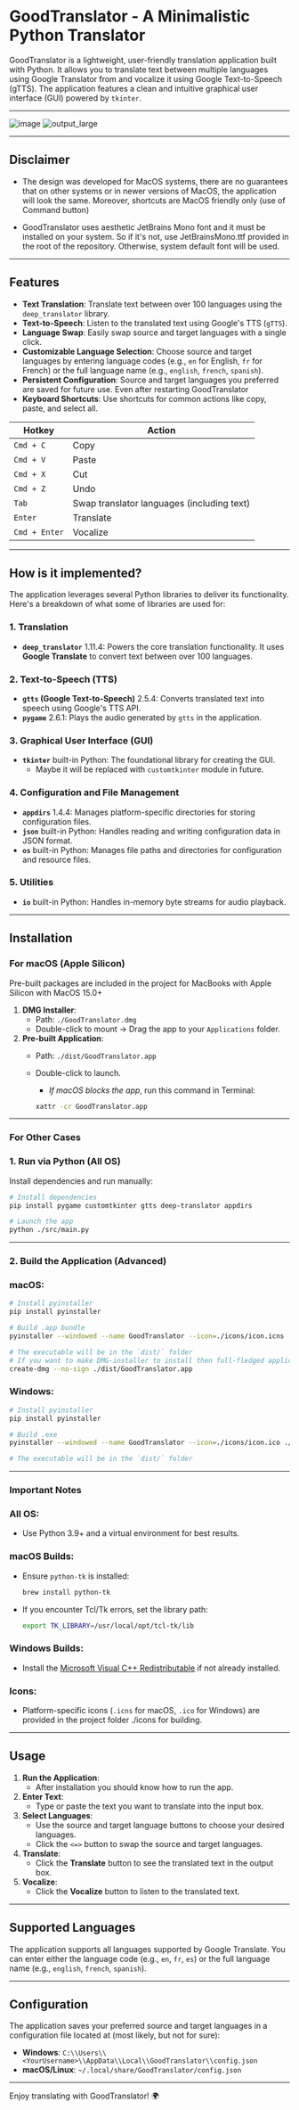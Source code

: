 # GoodTranslator - A Minimalistic Python Translator

GoodTranslator is a lightweight, user-friendly translation application built with Python. It allows you to translate text between multiple languages using Google Translator from and vocalize it using Google Text-to-Speech (gTTS). The application features a clean and intuitive graphical user interface (GUI) powered by `tkinter`.

---

![image](https://github.com/user-attachments/assets/41957d74-2114-472f-803a-ad982fb88dbd)
![output_large](https://github.com/user-attachments/assets/e6099e45-835c-43af-be4a-68edd1f645cc)

---

## Disclaimer

- The design was developed for MacOS systems, there are no guarantees that on other systems or in newer versions of MacOS, the application will look the same. Moreover, shortcuts are MacOS friendly only (use of Command button)

- GoodTranslator uses aesthetic JetBrains Mono font and it must be installed on your system. So if it's not, use JetBrainsMono.ttf provided in the root of the repository. Otherwise, system default font will be used.

---

## Features

- **Text Translation**: Translate text between over 100 languages using the `deep_translator` library.
- **Text-to-Speech**: Listen to the translated text using Google's TTS (`gTTS`).
- **Language Swap**: Easily swap source and target languages with a single click.
- **Customizable Language Selection**: Choose source and target languages by entering language codes (e.g., `en` for English, `fr` for French) or the full language name (e.g., `english`, `french`, `spanish`).
- **Persistent Configuration**: Source and target languages you preferred are saved for future use. Even after restarting GoodTranslator
- **Keyboard Shortcuts**: Use shortcuts for common actions like copy, paste, and select all.

| Hotkey            | Action                                      |
|-------------------|--------------------------------------------|
| `Cmd + C`         | Copy                                       |
| `Cmd + V`         | Paste                                      |
| `Cmd + X`         | Cut                                        |
| `Cmd + Z`         | Undo                                       |
| `Tab`             | Swap translator languages (including text) |
| `Enter`           | Translate                                  |
| `Cmd + Enter`     | Vocalize                                   |

---

## How is it implemented?

The application leverages several Python libraries to deliver its functionality. Here's a breakdown of what some of libraries are used for:

### 1. **Translation**

- **`deep_translator`** 1.11.4: Powers the core translation functionality. It uses **Google Translate** to convert text between over 100 languages.

### 2. **Text-to-Speech (TTS)**

- **`gtts` (Google Text-to-Speech)** 2.5.4: Converts translated text into speech using Google's TTS API.
- **`pygame`** 2.6.1: Plays the audio generated by `gtts` in the application.

### 3. **Graphical User Interface (GUI)**

- **`tkinter`** built-in Python: The foundational library for creating the GUI.
    - Maybe it will be replaced with `customtkinter` module in future.

### 4. **Configuration and File Management**

- **`appdirs`** 1.4.4: Manages platform-specific directories for storing configuration files.
- **`json`** built-in Python: Handles reading and writing configuration data in JSON format.
- **`os`** built-in Python: Manages file paths and directories for configuration and resource files.

### 5. **Utilities**

- **`io`** built-in Python: Handles in-memory byte streams for audio playback.

---

## Installation

### For macOS (Apple Silicon)

Pre-built packages are included in the project for MacBooks with Apple Silicon with MacOS 15.0+

1. **DMG Installer**:
    - Path: `./GoodTranslator.dmg`
    - Double-click to mount → Drag the app to your `Applications` folder.
2. **Pre-built Application**:
    - Path: `./dist/GoodTranslator.app`
    - Double-click to launch.
        - *If macOS blocks the app*, run this command in Terminal:
        
        ```bash
        xattr -cr GoodTranslator.app
        ```
        

---

### For Other Cases

### 1. Run via Python (All OS)

Install dependencies and run manually: 

```bash
# Install dependencies
pip install pygame customtkinter gtts deep-translator appdirs

# Launch the app
python ./src/main.py

```

---

### 2. Build the Application (Advanced)

### macOS:

```bash
# Install pyinstaller
pip install pyinstaller

# Build .app bundle
pyinstaller --windowed --name GoodTranslator --icon=./icons/icon.icns ./src/main.py

# The executable will be in the `dist/` folder
# If you want to make DMG-installer to install then full-fledged application:
create-dmg --no-sign ./dist/GoodTranslator.app  
```

### Windows:

```bash
# Install pyinstaller
pip install pyinstaller

# Build .exe
pyinstaller --windowed --name GoodTranslator --icon=./icons/icon.ico ./src/main.py

# The executable will be in the `dist/` folder
```

---

### Important Notes

### All OS:

- Use Python 3.9+ and a virtual environment for best results.

### macOS Builds:

- Ensure `python-tk` is installed:
    
    ```bash
    brew install python-tk
    
    ```
    
- If you encounter Tcl/Tk errors, set the library path:
    
    ```bash
    export TK_LIBRARY=/usr/local/opt/tcl-tk/lib
    
    ```
    

### Windows Builds:

- Install the [Microsoft Visual C++ Redistributable](https://aka.ms/vs/16/release/vc_redist.x64.exe) if not already installed.

### Icons:

- Platform-specific icons (`.icns` for macOS, `.ico` for Windows) are provided in the project folder ./icons for building.

---

## Usage

1. **Run the Application**:
    - After installation you should know how to run the app.
2. **Enter Text**:
    - Type or paste the text you want to translate into the input box.
3. **Select Languages**:
    - Use the source and target language buttons to choose your desired languages.
    - Click the `<=>` button to swap the source and target languages.
4. **Translate**:
    - Click the **Translate** button to see the translated text in the output box.
5. **Vocalize**:
    - Click the **Vocalize** button to listen to the translated text.

---

## Supported Languages

The application supports all languages supported by Google Translate. You can enter either the language code (e.g., `en`, `fr`, `es`) or the full language name (e.g., `english`, `french`, `spanish`).

---

## Configuration

The application saves your preferred source and target languages in a configuration file located at (most likely, but not for sure):

- **Windows**: `C:\\Users\\<YourUsername>\\AppData\\Local\\GoodTranslator\\config.json`
- **macOS/Linux**: `~/.local/share/GoodTranslator/config.json`

---

Enjoy translating with GoodTranslator! 🌍
